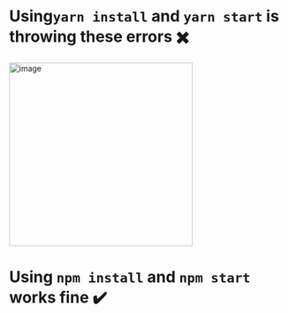 # Using`yarn install` and `yarn start` is throwing these errors ✖️

<img width="332" alt="image" src="https://user-images.githubusercontent.com/22713458/172967931-e2d85c34-f4bd-40ef-a1ad-3d1038d2d3c1.png">

# Using `npm install` and `npm start` works fine ✔️
